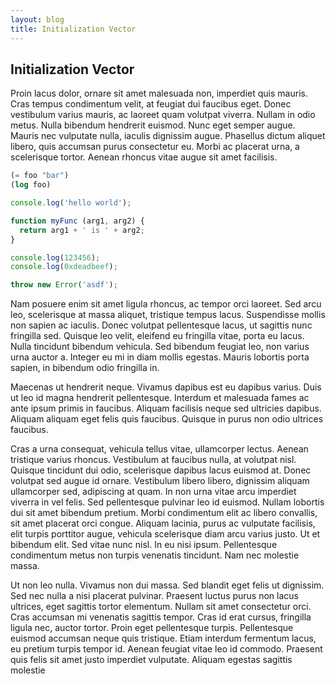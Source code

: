 ```yaml
---
layout: blog
title: Initialization Vector
---
```


## Initialization Vector


Proin lacus dolor, ornare sit amet malesuada non, imperdiet quis mauris. Cras tempus condimentum velit, at feugiat dui faucibus eget. Donec vestibulum varius mauris, ac laoreet quam volutpat viverra. Nullam in odio metus. Nulla bibendum hendrerit euismod. Nunc eget semper augue. Mauris nec vulputate nulla, iaculis dignissim augue. Phasellus dictum aliquet libero, quis accumsan purus consectetur eu. Morbi ac placerat urna, a scelerisque tortor. Aenean rhoncus vitae augue sit amet facilisis.

````lisp
(= foo "bar")
(log foo)
````

````javascript
console.log('hello world');

function myFunc (arg1, arg2) {
  return arg1 + ' is ' + arg2;
}

console.log(123456);
console.log(0xdeadbeef);

throw new Error('asdf');
````

Nam posuere enim sit amet ligula rhoncus, ac tempor orci laoreet. Sed arcu leo, scelerisque at massa aliquet, tristique tempus lacus. Suspendisse mollis non sapien ac iaculis. Donec volutpat pellentesque lacus, ut sagittis nunc fringilla sed. Quisque leo velit, eleifend eu fringilla vitae, porta eu lacus. Nulla tincidunt bibendum vehicula. Sed bibendum feugiat leo, non varius urna auctor a. Integer eu mi in diam mollis egestas. Mauris lobortis porta sapien, in bibendum odio fringilla in.

Maecenas ut hendrerit neque. Vivamus dapibus est eu dapibus varius. Duis ut leo id magna hendrerit pellentesque. Interdum et malesuada fames ac ante ipsum primis in faucibus. Aliquam facilisis neque sed ultricies dapibus. Aliquam aliquam eget felis quis faucibus. Quisque in purus non odio ultrices faucibus.

Cras a urna consequat, vehicula tellus vitae, ullamcorper lectus. Aenean tristique varius rhoncus. Vestibulum at faucibus nulla, at volutpat nisl. Quisque tincidunt dui odio, scelerisque dapibus lacus euismod at. Donec volutpat sed augue id ornare. Vestibulum libero libero, dignissim aliquam ullamcorper sed, adipiscing at quam. In non urna vitae arcu imperdiet viverra in vel felis. Sed pellentesque pulvinar leo id euismod. Nullam lobortis dui sit amet bibendum pretium. Morbi condimentum elit ac libero convallis, sit amet placerat orci congue. Aliquam lacinia, purus ac vulputate facilisis, elit turpis porttitor augue, vehicula scelerisque diam arcu varius justo. Ut et bibendum elit. Sed vitae nunc nisl. In eu nisi ipsum. Pellentesque condimentum metus non turpis venenatis tincidunt. Nam nec molestie massa.

Ut non leo nulla. Vivamus non dui massa. Sed blandit eget felis ut dignissim. Sed nec nulla a nisi placerat pulvinar. Praesent luctus purus non lacus ultrices, eget sagittis tortor elementum. Nullam sit amet consectetur orci. Cras accumsan mi venenatis sagittis tempor. Cras id erat cursus, fringilla ligula nec, auctor tortor. Proin eget pellentesque turpis. Pellentesque euismod accumsan neque quis tristique. Etiam interdum fermentum lacus, eu pretium turpis tempor id. Aenean feugiat vitae leo id commodo. Praesent quis felis sit amet justo imperdiet vulputate. Aliquam egestas sagittis molestie
